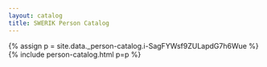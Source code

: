 ```yaml
---
layout: catalog
title: SWERIK Person Catalog
---
```

{% assign p = site.data._person-catalog.i-SagFYWsf9ZULapdG7h6Wue %}
{% include person-catalog.html p=p %}

